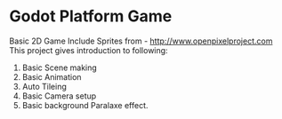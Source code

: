 # Godot Platform Game
Basic 2D Game
Include Sprites from - http://www.openpixelproject.com
This project gives introduction to following:
  1)  Basic Scene making
  2)  Basic Animation
  3)  Auto Tileing
  4)  Basic Camera setup
  5)  Basic background Paralaxe effect.
